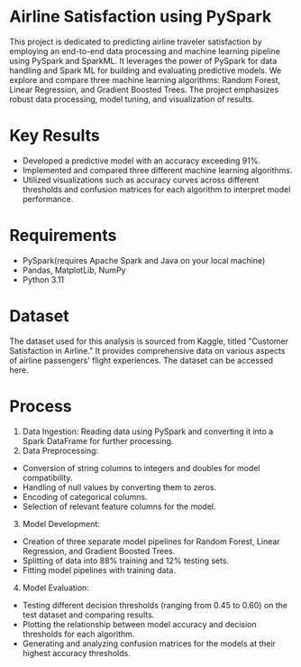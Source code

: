 # Airline Satisfaction using PySpark 
This project is dedicated to predicting airline traveler satisfaction by employing an end-to-end data processing and machine learning pipeline using PySpark and SparkML. 
It leverages the power of PySpark for data handling and Spark ML for building and evaluating predictive models. We explore and compare three machine learning algorithms: Random Forest, Linear Regression, and Gradient Boosted Trees. 
The project emphasizes robust data processing, model tuning, and visualization of results.

# Key Results
- Developed a predictive model with an accuracy exceeding 91%.
- Implemented and compared three different machine learning algorithms.
- Utilized visualizations such as accuracy curves across different thresholds and confusion matrices for each algorithm to interpret model performance.

# Requirements 
- PySpark(requires Apache Spark and Java on your local machine)
- Pandas, MatplotLib, NumPy
- Python 3.11

# Dataset 
The dataset used for this analysis is sourced from Kaggle, titled "Customer Satisfaction in Airline." 
It provides comprehensive data on various aspects of airline passengers' flight experiences. The dataset can be accessed here.

# Process
1. Data Ingestion: Reading data using PySpark and converting it into a Spark DataFrame for further processing.
2. Data Preprocessing:
  - Conversion of string columns to integers and doubles for model compatibility.
  - Handling of null values by converting them to zeros.
  - Encoding of categorical columns.
  - Selection of relevant feature columns for the model.
3. Model Development:
  - Creation of three separate model pipelines for Random Forest, Linear Regression, and Gradient Boosted Trees.
  - Splitting of data into 88% training and 12% testing sets.
  - Fitting model pipelines with training data.
4. Model Evaluation:
  - Testing different decision thresholds (ranging from 0.45 to 0.60) on the test dataset and comparing results.
  - Plotting the relationship between model accuracy and decision thresholds for each algorithm.
  - Generating and analyzing confusion matrices for the models at their highest accuracy thresholds.
